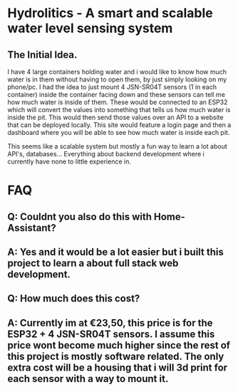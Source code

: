 # Hydrolitics - A smart and scalable water level sensing system

## The Initial Idea.
I have 4 large containers holding water and i would like to know how much water is in them without having to open them, by just simply looking on my phone/pc. I had the idea to just mount 4 JSN-SR04T sensors (1 in each container) inside the container facing down and these sensors can tell me how much water is inside of them. These would be connected to an ESP32 which will convert the values into something that tells us how much water is inside the pit. This would then send those values over an API to a website that can be deployed locally. This site would feature a login page and then a dashboard where you will be able to see how much water is inside each pit. 

This seems like a scalable system but mostly a fun way to learn a lot about API's, databases... Everything about backend development where i currently have none to little experience in.




# FAQ
## Q: Couldnt you also do this with Home-Assistant?
## A: Yes and it would be a lot easier but i built this project to learn a about full stack web development.

## Q: How much does this cost?
## A: Currently im at €23,50, this price is for the ESP32 + 4 JSN-SR04T sensors. I assume this price wont become much higher since the rest of this project is mostly software related. The only extra cost will be a housing that i will 3d print for each sensor with a way to mount it.



